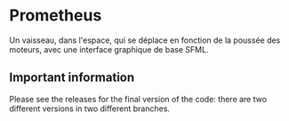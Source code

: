 # Prometheus
Un vaisseau, dans l'espace, qui se déplace en fonction de la poussée des moteurs, avec une interface graphique de base SFML.

## Important information
Please see the releases for the final version of the code: there are two different versions in two different branches.
